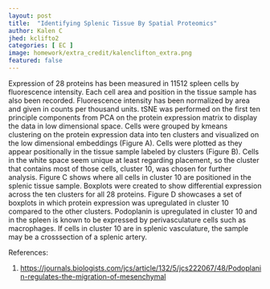 ```yaml
---
layout: post
title:  "Identifying Splenic Tissue By Spatial Proteomics"
author: Kalen C
jhed: kclifto2
categories: [ EC ]
image: homework/extra_credit/kalenclifton_extra.png
featured: false
---
```


Expression of 28 proteins has been measured in 11512 spleen cells by fluorescence intensity. Each cell area and position in the tissue sample has also been recorded. Fluorescence intensity has been normalized by area and given in counts per thousand units. tSNE was performed on the first ten principle components from PCA on the protein expression matrix to display the data in low dimensional space. Cells were grouped by kmeans clustering on the protein expression data into ten clusters and visualized on the low dimensional embeddings (Figure A). Cells were plotted as they appear positionally in the tissue sample labeled by clusters (Figure B). Cells in the white space seem unique at least regarding placement, so the cluster that contains most of those cells, cluster 10, was chosen for further analysis.  Figure C shows where all cells in cluster 10 are positioned in the splenic tissue sample. Boxplots were created to show differential expression across the ten clusters for all 28 proteins. Figure D showcases a set of boxplots in which protein expression was upregulated in cluster 10 compared to the other clusters. Podoplanin is upregulated in cluster 10 and in the spleen is known to be expressed by perivasculature cells such as macrophages. If cells in cluster 10 are in splenic vasculature, the sample may be a crosssection of a splenic artery. 

References:
1. https://journals.biologists.com/jcs/article/132/5/jcs222067/48/Podoplanin-regulates-the-migration-of-mesenchymal




```{r}


```


